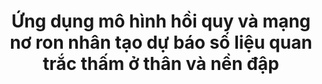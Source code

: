 ---
layout: detail
year: 2023
venue: "Tạp chí Khoa học Kỹ thuật Thủy lợi và Môi trường"
title: "Ứng dụng mô hình hồi quy và mạng nơ ron nhân tạo dự báo số liệu quan trắc thấm ở thân và nền đập"
authors: ["tran-duy-quan", "dr-ngan_thi_kim_nguyen", "ho-sy-tam", "ta-quang-chieu"]
ieee: "T. D. Quan, N. T. K. Nguyen, H. S. Tam, T. Q. Chieu, \"Ứng dụng mô hình hồi quy và mạng nơ ron nhân tạo dự báo số liệu quan trắc thấm ở thân và nền đập,\" Tạp chí Khoa học Kỹ thuật Thủy lợi và Môi trường, Số 84(3), 2023."
doi: "10.36008/tckhktktlmt.2023.84.3.XXX"
project: "applied-ai-core-technologies"
---